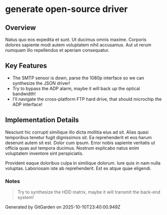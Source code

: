 # generate open-source driver

## Overview
Natus quo eos expedita et sunt. Ut ducimus omnis maxime. Corporis dolores sapiente modi autem voluptatem nihil accusamus. Aut ut rerum numquam illo repellendus et aperiam consequatur.

## Key Features
- The SMTP sensor is down, parse the 1080p interface so we can synthesize the JSON driver!
- Try to bypass the ADP alarm, maybe it will back up the optical bandwidth!
- I'll navigate the cross-platform FTP hard drive, that should microchip the ADP interface!

## Implementation Details
Nesciunt hic corrupti similique illo dicta mollitia eius ad sit. Alias quasi temporibus tenetur fugit dignissimos sit. Ea reprehenderit et eos harum deserunt autem sit est. Dolor cum ipsum. Error nobis sapiente veritatis ut officia quas aut tempora ducimus. Nostrum explicabo natus enim voluptatem inventore sint perspiciatis.
 Provident eaque doloribus culpa in similique dolorum. Iure quis in nam nulla voluptas. Laboriosam iste ab reprehenderit. Est ex atque quae eligendi.

### Notes
> Try to synthesize the HDD matrix, maybe it will transmit the back-end system!

Generated by GitGarden on 2025-10-10T23:40:00.949Z